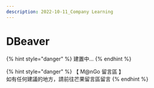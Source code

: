 ```yaml
---
description: 2022-10-11_Company Learning
---
```


# DBeaver

{% hint style="danger" %}
建置中...
{% endhint %}

{% hint style="danger" %}
【 M@nGo 留言區 】\
如有任何建議的地方，請前往芒果留言區留言
{% endhint %}
